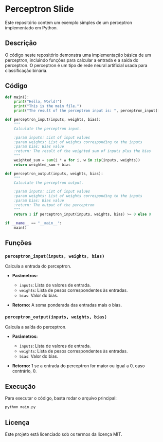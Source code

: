 # Perceptron Slide

Este repositório contém um exemplo simples de um perceptron implementado em Python.

## Descrição

O código neste repositório demonstra uma implementação básica de um perceptron, incluindo funções para calcular a entrada e a saída do perceptron. O perceptron é um tipo de rede neural artificial usada para classificação binária.

## Código

```python
def main():
    print("Hello, World!")
    print("This is the main file.")
    print("The result of the perceptron input is: ", perceptron_input([1, 2, 3], [0.1, 0.2, 0.3], 0.4))

def perceptron_input(inputs, weights, bias):
    """
    Calculate the perceptron input.

    :param inputs: List of input values
    :param weights: List of weights corresponding to the inputs
    :param bias: Bias value
    :return: The result of the weighted sum of inputs plus the bias
    """
    weighted_sum = sum(i * w for i, w in zip(inputs, weights))
    return weighted_sum + bias

def perceptron_output(inputs, weights, bias):
    """
    Calculate the perceptron output.

    :param inputs: List of input values
    :param weights: List of weights corresponding to the inputs
    :param bias: Bias value
    :return: The output of the perceptron
    """
    return 1 if perceptron_input(inputs, weights, bias) >= 0 else 0

if __name__ == "__main__":
    main()
```

## Funções

### `perceptron_input(inputs, weights, bias)`

Calcula a entrada do perceptron.

- **Parâmetros:**
  - `inputs`: Lista de valores de entrada.
  - `weights`: Lista de pesos correspondentes às entradas.
  - `bias`: Valor do bias.

- **Retorno:** A soma ponderada das entradas mais o bias.

### `perceptron_output(inputs, weights, bias)`

Calcula a saída do perceptron.

- **Parâmetros:**
  - `inputs`: Lista de valores de entrada.
  - `weights`: Lista de pesos correspondentes às entradas.
  - `bias`: Valor do bias.

- **Retorno:** 1 se a entrada do perceptron for maior ou igual a 0, caso contrário, 0.

## Execução

Para executar o código, basta rodar o arquivo principal:

```bash
python main.py
```

## Licença

Este projeto está licenciado sob os termos da licença MIT.
